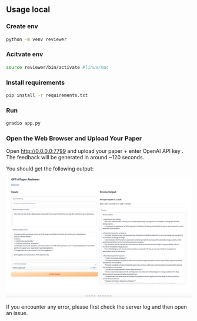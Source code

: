 ## Usage local

### Create env

```bash
python -m venv reviewer
```

### Acitvate env

```bash
source reviewer/bin/activate #linux/mac
```

### Install requirements

```bash
pip install -r requirements.txt
```

### Run

```bash
gradio app.py
```

### Open the Web Browser and Upload Your Paper

Open http://0.0.0.0:7799 and upload your paper + enter OpenAI API key . The feedback will be generated in around ~120 seconds.

You should get the following output:

![demo](/assets/demo.png)

If you encounter any error, please first check the server log and then open an issue.

